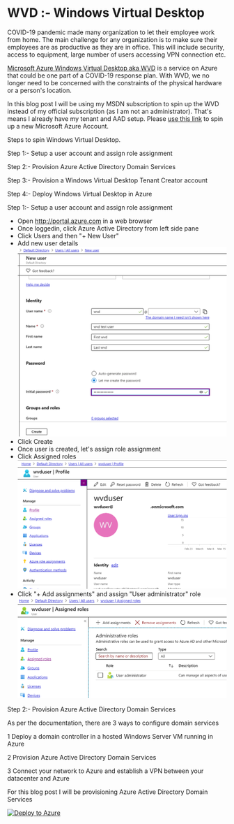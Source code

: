 # WVD :- Windows Virtual Desktop

COVID-19 pandemic made many organization to let their employee work from home. The main challenge for any organization is to make sure their employees are as productive as they are in office. This will include security, access to equipment, large number of users accessing VPN connection etc.

[Microsoft Azure Windows Virtual Desktop aka WVD](https://azure.microsoft.com/en-us/services/virtual-desktop/) is a service on Azure that could be one part of a COVID-19 response plan. With WVD, we no longer need to be concerned with the constraints of the physical hardware or a person's location.

In this blog post I will be using my MSDN subscription to spin up the WVD instead of my official subscription (as I am not an administrator). That's means I already have my tenant and AAD setup. Please [use this link](https://azure.microsoft.com/en-us/free/) to spin up a new Microsoft Azure Account. 

Steps to spin Windows Virtual Desktop. 

Step 1:- Setup a user account and assign role assignment

Step 2:- Provision Azure Active Directory Domain Services

Step 3:- Provision a Windows Virtual Desktop Tenant Creator account

Step 4:- Deploy Windows Virtual Desktop in Azure


Step 1:- Setup a user account and assign role assignment

* Open http://portal.azure.com in a web browser
* Once loggedin, click Azure Active Directory from left side pane
* Click Users and then "+ New User"
* Add new user details
![Add New User](Images/2-0.png)  
* Click Create
* Once user is created, let's assign role assignment 
* Click Assigned roles
 ![Assign Role](Images/2.png)
 * Click "+ Add assignments" and assign "User administrator" role
 ![Assigned Role](Images/3.png)


Step 2:- Provision Azure Active Directory Domain Services

As per the documentation, there are 3 ways to configure domain services

 1 Deploy a domain controller in a hosted Windows Server VM running in Azure

 2 Provision Azure Active Directory Domain Services 
   
 3 Connect your network to Azure and establish a VPN between your datacenter and Azure

For this blog post I will be provisioning Azure Active Directory Domain Services

[![Deploy to Azure](https://azurecomcdn.azureedge.net/mediahandler/acomblog/media/Default/blog/deploybutton.png)](https://portal.azure.com/#create/Microsoft.Template/uri/https%3A%2F%2Fraw.githubusercontent.com%2Frawatsudhir1%2FWVD%2Fmaster%2FDeploy_Microsoft_DomainServices%2Ftemplate.json)


